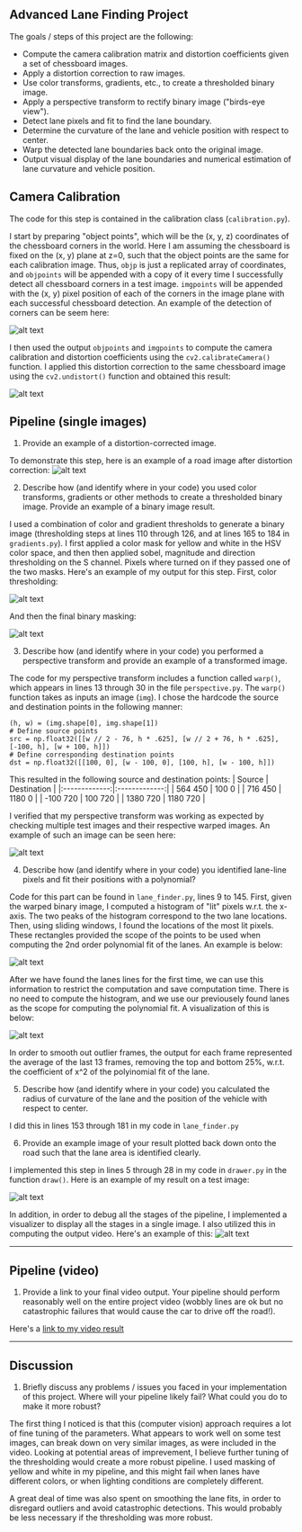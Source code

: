 Advanced Lane Finding Project
---

The goals / steps of this project are the following:

* Compute the camera calibration matrix and distortion coefficients given a set of chessboard images.
* Apply a distortion correction to raw images.
* Use color transforms, gradients, etc., to create a thresholded binary image.
* Apply a perspective transform to rectify binary image ("birds-eye view").
* Detect lane pixels and fit to find the lane boundary.
* Determine the curvature of the lane and vehicle position with respect to center.
* Warp the detected lane boundaries back onto the original image.
* Output visual display of the lane boundaries and numerical estimation of lane curvature and vehicle position.

[//]: # (Image References)

[image0]: ./output_images/calibration2_corners.jpg "corners"
[image1]: ./output_images/calibration2_undistorted.jpg "Undistorted Chessboard"
[image2]: ./output_images/example_undistorted.jpg "Undistorted Road"
[image3]: ./output_images/example_filtered.jpg "Color Filter"
[image4]: ./output_images/example_mask.jpg "Final Binary masking"
[image5]: ./output_images/example_warped.jpg "Warped Binary Image"
[image6]: ./output_images/example_result.jpg "With Lane Lines"
[image7]: ./output_images/sliding_window.png "Sliding Window Lane Find"
[image8]: ./output_images/second_level_lane_find.png "Second Level Lane Find"
[image9]: ./output_images/example_visualization.jpg "Debugging all stages"
[video1]: ./project_video_done.mp4 "Video"


Camera Calibration
---


The code for this step is contained in the calibration class  (`calibration.py`).  

I start by preparing "object points", which will be the (x, y, z) coordinates of the chessboard corners in the world. Here I am assuming the chessboard is fixed on the (x, y) plane at z=0, such that the object points are the same for each calibration image.  Thus, `objp` is just a replicated array of coordinates, and `objpoints` will be appended with a copy of it every time I successfully detect all chessboard corners in a test image.  `imgpoints` will be appended with the (x, y) pixel position of each of the corners in the image plane with each successful chessboard detection. An example of the detection of corners can be seem here:

![alt text][image0]  

I then used the output `objpoints` and `imgpoints` to compute the camera calibration and distortion coefficients using the `cv2.calibrateCamera()` function.  I applied this distortion correction to the same chessboard image using the `cv2.undistort()` function and obtained this result: 

![alt text][image1]

Pipeline (single images)
---
1. Provide an example of a distortion-corrected image.

To demonstrate this step, here is an example of a road image after distortion correction:
![alt text][image2]

2. Describe how (and identify where in your code) you used color transforms, gradients or other methods to create a thresholded binary image.  Provide an example of a binary image result.

I used a combination of color and gradient thresholds to generate a binary image (thresholding steps at lines 110 through 126, and at lines 165 to 184 in `gradients.py`). I first applied a color mask for yellow and white in the HSV color space, and then then applied sobel, magnitude and direction thresholding on the S channel. Pixels where turned on if they passed one of the two masks. Here's an example of my output for this step. First, color thresholding:

![alt text][image3]

And then the final binary masking:

![alt text][image4]

3. Describe how (and identify where in your code) you performed a perspective transform and provide an example of a transformed image.

The code for my perspective transform includes a function called `warp()`, which appears in lines 13 through 30 in the file `perspective.py`.  The `warp()` function takes as inputs an image (`img`). I chose the hardcode the source and destination points in the following manner:

```
(h, w) = (img.shape[0], img.shape[1])
# Define source points
src = np.float32([[w // 2 - 76, h * .625], [w // 2 + 76, h * .625], [-100, h], [w + 100, h]])
# Define corresponding destination points
dst = np.float32([[100, 0], [w - 100, 0], [100, h], [w - 100, h]])

```
This resulted in the following source and destination points:
| Source        | Destination   | 
|:-------------:|:-------------:| 
| 564     450     | 100		0        | 
| 716     450     | 1180	0      |
| -100    720     | 100   	720     |
| 1380   720     | 1180   	720       |

I verified that my perspective transform was working as expected by checking multiple test images and their respective warped images. An example of such an image can be seen here:

![alt text][image5]

4. Describe how (and identify where in your code) you identified lane-line pixels and fit their positions with a polynomial?

Code for this part can be found in `lane_finder.py`, lines 9 to 145. First, given the warped binary image, I computed a histogram of "lit" pixels w.r.t. the x-axis. The two peaks of the histogram correspond to the two lane locations. Then, using sliding windows, I found the locations of the most lit pixels. These rectangles provided the scope of the points to be used when computing the 2nd order polynomial fit of the lanes. An example is below:

![alt text][image7]

After we have found the lanes lines for the first time, we can use this information to restrict the computation and save computation time. There is no need to compute the histogram, and we use our previousely found lanes as the scope for computing the polynomial fit. A visualization of this is below:

![alt text][image8]

In order to smooth out outlier frames, the output for each frame represented the average of the last 13 frames, removing the top and bottom 25%, w.r.t. the coefficient of x^2 of the polyinomial fit of the lane.


5. Describe how (and identify where in your code) you calculated the radius of curvature of the lane and the position of the vehicle with respect to center.

I did this in lines 153 through 181 in my code in `lane_finder.py`

6. Provide an example image of your result plotted back down onto the road such that the lane area is identified clearly.

I implemented this step in lines 5 through 28 in my code in `drawer.py` in the function `draw()`.  Here is an example of my result on a test image:

![alt text][image6]

In addition, in order to debug all the stages of the pipeline, I implemented a visualizer to display all the stages in a single image. I also utilized this in computing the output video. Here's an example of this:
![alt text][image9]

---

Pipeline (video)
---
1. Provide a link to your final video output.  Your pipeline should perform reasonably well on the entire project video (wobbly lines are ok but no catastrophic failures that would cause the car to drive off the road!).

Here's a [link to my video result](./project_video_done.mp4)

---

Discussion
---
1. Briefly discuss any problems / issues you faced in your implementation of this project.  Where will your pipeline likely fail?  What could you do to make it more robust?

The first thing I noticed is that this (computer vision) approach requires a lot of fine tuning of the parameters. What appears to work well on some test images, can break down on very similar images, as were included in the video. Looking at potential areas of imprevement, I believe further tuning of the thresholding would create a more robust pipeline. I used masking of yellow and white in my pipeline, and this might fail when lanes have different colors, or when lighting conditions are completely different.

A great deal of time was also spent on smoothing the lane fits, in order to disregard outliers and avoid catastrophic detections. This would probably be less necessary if the thresholding was more robust.

